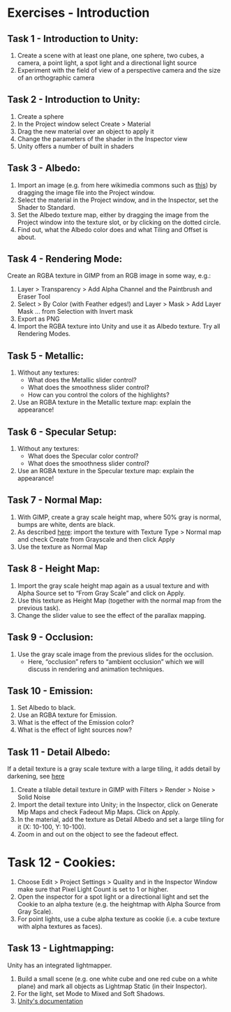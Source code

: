 # Exercises - Introduction

## Task 1 - Introduction to Unity:

1. Create a scene with at least one plane, one sphere, two cubes, a camera, a point light, a spot light and a directional light source
2. Experiment with the field of view of a perspective camera and the size of an orthographic camera

## Task 2 - Introduction to Unity:

1. Create a sphere
2. In the Project window select Create > Material
3. Drag the new material over an object to apply it
4. Change the parameters of the shader in the Inspector view
5. Unity offers a number of built in shaders

## Task 3 - Albedo:

1. Import an image (e.g. from here wikimedia commons such as [this](https://commons.wikimedia.org/wiki/File:Land_shallow_topo_2048.jpg)) by dragging the image file into the Project window.
2. Select the material in the Project window, and in the Inspector, set the Shader to Standard.
3. Set the Albedo texture map, either by dragging the image from the Project window into the texture slot, or by clicking on the dotted circle.
4. Find out, what the Albedo color does and what Tiling and Offset is about.

## Task 4 - Rendering Mode:

Create an RGBA texture in GIMP from an RGB image in some way, e.g.:

1. Layer > Transparency > Add Alpha Channel and the Paintbrush and Eraser Tool
2. Select > By Color (with Feather edges!) and Layer > Mask > Add Layer Mask ... from Selection with Invert mask
3. Export as PNG
4. Import the RGBA texture into Unity and use it as Albedo texture. Try all Rendering Modes.

## Task 5 - Metallic:

1. Without any textures:
   - What does the Metallic slider control?
   - What does the smoothness slider control?
   - How can you control the colors of the highlights?
2. Use an RGBA texture in the Metallic texture map: explain the appearance!

## Task 6 - Specular Setup:

1. Without any textures:
   - What does the Specular color control?
   - What does the smoothness slider control?
2. Use an RGBA texture in the Specular texture map: explain the appearance!

## Task 7 - Normal Map:

1. With GIMP, create a gray scale height map, where 50% gray is normal, bumps are white, dents are black.
2. As described [here](https://docs.unity3d.com/Manual/StandardShaderMaterialParameterNormalMap.html): import the texture with Texture Type > Normal map and check Create from Grayscale and then click Apply
3. Use the texture as Normal Map

## Task 8 - Height Map:

1. Import the gray scale height map again as a usual texture and with Alpha Source set to “From Gray Scale” and click on Apply.
2. Use this texture as Height Map (together with the normal map from the previous task).
3. Change the slider value to see the effect of the parallax mapping.

## Task 9 - Occlusion:

1. Use the gray scale image from the previous slides for the occlusion.
   - Here, “occlusion” refers to “ambient occlusion” which we will discuss in rendering and animation techniques.

## Task 10 - Emission:

1. Set Albedo to black.
2. Use an RGBA texture for Emission.
3. What is the effect of the Emission color?
4. What is the effect of light sources now?

## Task 11 - Detail Albedo:

If a detail texture is a gray scale texture with a large tiling, it adds detail by darkening, see [here](https://docs.unity3d.com/Manual/StandardShaderMaterialParameterDetail.html)

1. Create a tilable detail texture in GIMP with Filters > Render > Noise > Solid Noise
2. Import the detail texture into Unity; in the Inspector, click on Generate Mip Maps and check Fadeout Mip Maps. Click on Apply.
3. In the material, add the texture as Detail Albedo and set a large tiling for it (X: 10-100, Y: 10-100).
4. Zoom in and out on the object to see the fadeout effect.

# Task 12 - Cookies:

1. Choose Edit > Project Settings > Quality and in the Inspector Window make sure that Pixel Light Count is set to 1 or higher.
2. Open the inspector for a spot light or a directional light and set the Cookie to an alpha texture (e.g. the heightmap with Alpha Source from Gray Scale).
3. For point lights, use a cube alpha texture as cookie (i.e. a cube texture with alpha textures as faces).

## Task 13 - Lightmapping:

Unity has an integrated lightmapper.

1. Build a small scene (e.g. one white cube and one red cube on a white plane) and mark all objects as Lightmap Static (in their Inspector).
2. For the light, set Mode to Mixed and Soft Shadows.
3. [Unity's documentation](https://docs.unity3d.com/Manual/GlobalIllumination.html)
